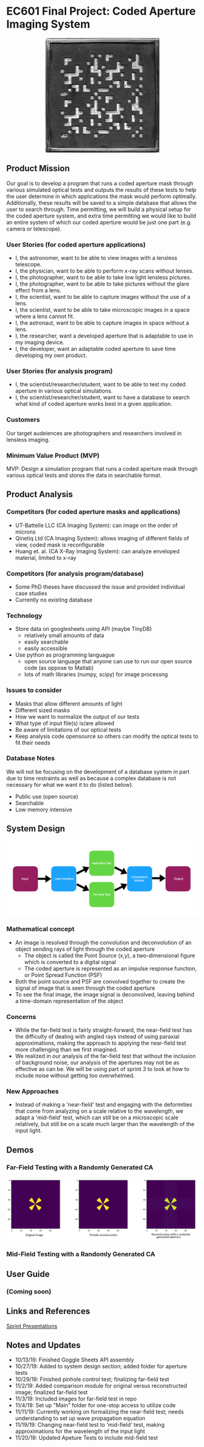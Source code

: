 # EC601 Final Project: Coded Aperture Imaging System
<p align="middle"><img src="https://github.com/mbu54/601project/blob/master/Coded_aperture_mask_(for_gamma_camera).jpg" align="middle" style="width:300px;height:300px;"></p>
 
## Product Mission
Our goal is to develop a program that runs a coded aperture mask through various simulated optical tests and outputs the results of these tests to help the user determine in which applications the mask would perform optimally. Additionally, these results will be saved to a simple database that allows the user to search through. Time permitting, we will build a physical setup for the coded aperture system, and extra time permitting we would like to build an entire system of which our coded aperture would be just one part (e.g. camera or telescope). 

  ### User Stories (for coded aperture applications)
  - I, the astronomer, want to be able to view images with a lensless telescope.
  - I, the physician, want to be able to perform x-ray scans without lenses.
  - I, the photographer, want to be able to take low light lensless pictures.
  - I, the photographer, want to be able to take pictures without the glare effect from a lens.
  - I, the scientist, want to be able to capture images without the use of a lens.
  - I, the scientist, want to be able to take microscopic images in a space where a lens cannot fit.
  - I, the astronaut, want to be able to capture images in space without a lens.
  - I, the researcher, want a developed aperture that is adaptable to use in my imaging device.
  - I, the developer, want an adaptable coded aperture to save time developing my own product.
  
  ### User Stories (for analysis program)
  - I, the scientist/researcher/student, want to be able to test my coded aperture in various optical simulations.
  - I, the scientist/researcher/student, want to have a database to search what kind of coded aperture works best in a given      application.

  ### Customers

  Our target audeiences are photographers and researchers involved in lensless imaging.

  ### Minimum Value Product (MVP)

  MVP: Design a simulation program that runs a coded aperture mask through various optical tests and stores the data in searchable format.

## Product Analysis

  ### Competitors (for coded aperture masks and applications)
  - UT-Battelle LLC (CA Imaging System): can image on the order of microns
  - Qinetiq Ltd (CA Imaging System): allows imaging of different fields of view, coded mask is reconfigurable
  - Huang et. al. (CA X-Ray Imaging System): can analyze enveloped material, limited to x-ray
  
  ### Competitors (for analysis program/database)
  - Some PhD theses have discussed the issue and provided individual case studies
  - Currently no existing database
  
  ### Technology
  - Store data on googlesheets using API (maybe TinyDB)
    - relatively small amounts of data
    - easily searchable
    - easily accessible
  - Use python as programming languague
    - open source language that anyone can use to run our open source code (as oppose to Matlab)
    - lots of math libraries (numpy, scipy) for image processng
  
  ### Issues to consider
   - Masks that allow different amounts of light
   - Different sized masks
   - How we want to normalize the output of our tests
   - What type of input file(s) is/are allowed
   - Be aware of limitations of our optical tests
   - Keep analysis code opensource so others can modify the optical tests to fit their needs
   
  ### Database Notes
  We will not be focusing on the development of a database system in part due to time restraints as well as because a complex database is not necessary for what we want it to do (listed below).
   - Public use (open source)
   - Searchable
   - Low memory intensive
  
## System Design
![system diagram](https://github.com/mbu54/601project/blob/master/Screen%20Shot%202019-10-07%20at%208.48.14%20PM.png)

 ### Mathematical concept
 - An image is resolved through the convolution and deconvolution of an object sending rays of light through the coded aperture
   - The object is called the Point Source (x,y), a two-dimensional figure which is converted to a digital signal
   - The coded aperture is represented as an impulse response function, or Point Spread Function (PSF)
 - Both the point source and PSF are convolved together to create the signal of image that is seen through the coded aperture
 - To see the final image, the image signal is deconvolved, leaving behind a time-domain representation of the object
 
 ### Concerns
 - While the far-field test is fairly straight-forward, the near-field test has the difficulty of dealing with angled rays instead of using paraxial approximations, making the approach to applying the near-field test more challenging than we first imagined.
 - We realized in our analysis of the far-field test that without the inclusion of background noise, our analysis of the apertures may not be as effective as can be. We will be using part of sprint 3 to look at how to include noise without getting too overwhelmed.
 
 ### New Approaches
 - Instead of making a 'near-field' test and engaging with the deformities that come from analyzing on a scale relative to the wavelength, we adapt a 'mid-field' test, which can still be on a microscopic scale relatively, but still be on a scale much larger than the wavelength of the input light.

## Demos

 ### Far-Field Testing with a Randomly Generated CA
 <p align="middle"><img src="https://github.com/mbu54/601project/blob/master/Aperture_Tests/farfielddemo.png"></p>
 
 ### Mid-Field Testing with a Randomly Generated CA
 
## User Guide

 ### (Coming soon)
 
## Links and References

<a href="https://drive.google.com/drive/folders/1znG365a-_0aR97n4F3Bvw1yOBPKbYH1N?usp=sharing">Sprint Presentations</a>

## Notes and Updates
- 10/13/19: Finished Goggle Sheets API assembly
- 10/27/19: Added to system design section; added folder for aperture tests
- 10/29/19: Finished pinhole control test; finalizing far-field test
- 11/2/19: Added comparison module for original versus reconstructed image; finalized far-field test
- 11/3/19: Included images for far-field test in repo
- 11/4/19: Set up "Main" folder for one-stop access to utilize code
- 11/11/19: Currently working on formalizing the near-field test; needs understanding to set up wave propagation equation
- 11/19/19: Changing near-field test to 'mid-field' test, making approximations for the wavelength of the input light
- 11/20/19: Updated Apeture Tests to include mid-field test
